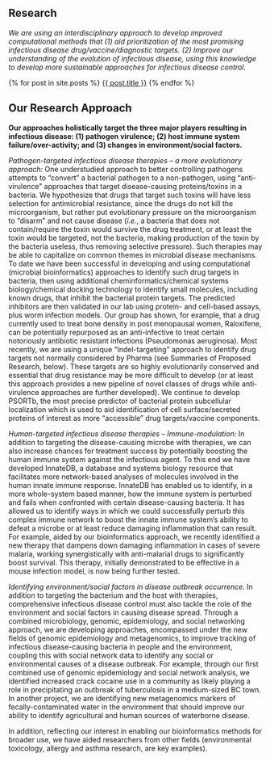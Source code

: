 ## Research

*We are using an interdisciplinary approach to develop improved computational methods that (1) aid prioritization of the most promising infectious disease drug/vaccine/diagnostic targets. (2) Improve our understanding of the evolution of infectious disease, using this knowledge to develop more sustainable approaches for infectious disease control.*

{% for post in site.posts %}
<a href="{{ post.url }}">{{ post.title }}</a>
{% endfor %}

## Our Research Approach

**Our approaches holistically target the three major players resulting in infectious disease: (1) pathogen virulence; (2) host immune system failure/over-activity; and (3) changes in environment/social factors.**

*Pathogen-targeted infectious disease therapies – a more evolutionary approach:* One understudied approach to better controlling pathogens attempts to “convert” a bacterial pathogen to a non-pathogen, using “anti-virulence” approaches that target disease-causing proteins/toxins in a bacteria. We hypothesize that drugs that target such toxins will have less selection for antimicrobial resistance, since the drugs do not kill the microorganism, but rather put evolutionary pressure on the microorganism to “disarm” and not cause disease (*i.e.*, a bacteria that does not contain/require the toxin would survive the drug treatment, or at least the toxin would be targeted, not the bacteria, making production of the toxin by the bacteria useless, thus removing selective pressure). Such therapies may be able to capitalize on common themes in microbial disease mechanisms. To date we have been successful in developing and using  computational (microbial bioinformatics) approaches to identify such drug targets in bacteria, then using additional cheminformatics/chemical systems biology/chemical docking technology to identify small molecules, including known drugs, that inhibit the bacterial protein targets. The predicted inhibitors are then validated in our lab using protein- and cell-based assays, plus worm infection models. Our group has shown, for example, that a drug currently used to treat bone density in post menopausal women, Raloxifene, can be potentially repurposed as an anti-infective to treat certain notoriously antibiotic resistant infections (Pseudomonas aeruginosa). Most recently, we are using a unique “Indel-targeting” approach to identify drug targets not normally considered by Pharma (see Summaries of Proposed Research, below).  These targets are so highly evolutionarily conserved and essential that drug resistance may be more difficult to develop (or at least this approach provides a new pipeline of novel classes of drugs while anti-virulence approaches are further developed). We continue to develop PSORTb, the most precise predictor of bacterial protein subcellular localization which is used to aid identification of cell surface/secreted proteins of interest as more “accessible” drug targets/vaccine components.

*Human-targeted infectious disease therapies –  Immune-modulation:* In addition to targeting the disease-causing microbe with therapies, we can also increase chances for treatment success by potentially boosting the human immune system against the infectious agent. To this end we have developed InnateDB, a database and systems biology resource that facilitates more network-based analyses of molecules involved in the human innate immune response. InnateDB has enabled us to identify, in a more whole-system based manner, how the immune system is perturbed and fails when confronted with certain disease-causing bacteria. It has allowed us to identify ways in which we could successfully perturb this complex immune network to boost the innate immune system’s ability to defeat a microbe or at least reduce damaging inflammation that can result. For example, aided by our bioinformatics approach, we recently identified a new therapy that dampens down damaging inflammation in cases of severe malaria, working synergistically with anti-malarial drugs to significantly boost survival. This therapy, initially demonstrated to be effective in a mouse infection model, is now being further tested.

*Identifying environment/social factors in disease outbreak occurrence.* In addition to targeting the bacterium and the host with therapies, comprehensive infectious disease control must also tackle the role of the environment and social factors in causing disease spread. Through a combined microbiology, genomic, epidemiology, and social networking approach, we are developing approaches, encompassed under the new fields of genomic epidemiology and metagenomics, to improve tracking of infectious disease-causing bacteria in people and the environment, coupling this with social network data to identify any social or environmental causes of a disease outbreak. For example, through our first combined use of genomic epidemiology and social network analysis, we identified increased crack cocaine use in a community as likely playing a role in precipitating an outbreak of tuberculosis in a medium-sized BC town. In another project, we are identifying new metagenomics markers of fecally-contaminated water in the environment that should improve our ability to identify agricultural and human sources of waterborne disease.

In addition, reflecting our interest in enabling our bioinformatics methods for broader use, we have aided researchers from other fields (environmental toxicology, allergy and asthma research, are key examples).
